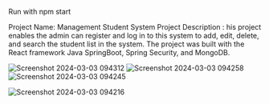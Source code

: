 Run with npm start
 
 
Project Name: Management Student System
Project Description : his project enables the admin can register and log in to this system to add, edit, delete, and search the student list in the system. The project was built with the React framework Java SpringBoot, Spring Security, and MongoDB.

![Screenshot 2024-03-03 094312](https://github.com/ChunLoon/Students_Management_System_frontend/assets/104199648/cffc196d-8cbf-4798-97e6-dfd38c12dea4)
![Screenshot 2024-03-03 094258](https://github.com/ChunLoon/Students_Management_System_frontend/assets/104199648/90144406-313e-498f-94af-7b0f7c11e2cd)
![Screenshot 2024-03-03 094245](https://github.com/ChunLoon/Students_Management_System_frontend/assets/104199648/34a20b9d-caa0-490d-a503-7ecd83b21a8c)

![Screenshot 2024-03-03 094216](https://github.com/ChunLoon/Students_Management_System_frontend/assets/104199648/1b3d13ee-3174-4065-8b39-4e739518c633)
